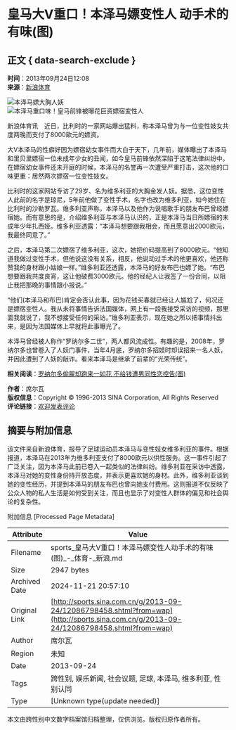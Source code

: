 # 皇马大V重口！本泽马嫖变性人 动手术的有味(图)

## 正文 { data-search-exclude }


**时间**：2013年09月24日12:08  
**来源**：[新浪体育](http://sports.sina.com.cn)

![本泽马嫖大胸人妖](http://p.v.iask.com/339/337/115390317_1.jpg)  
![本泽马重口味！皇马前锋被曝花巨资嫖宿变性人](http://i0.sinaimg.cn/ty/g/2013-09-24/U334P6T12D6798458F44DT20130924122225.jpg)

新浪体育讯　近日，比利时的一家网站爆出猛料，称本泽马曾为与一位变性妓女共度两晚而支付了8000欧元的嫖资。

大V本泽马的性癖好因为嫖宿幼女事件而大白于天下，几年前，媒体曝出了本泽马和里贝里嫖宿一位未成年少女的丑闻，如今皇马前锋依然深陷于这笔法律纠纷中。在嫖宿幼女事件还未开庭的时候，本泽马的名誉再一次遭受严重打击，这次他的口味更重：居然两次嫖宿一位变性妓女。

比利时的这家网站专访了29岁、名为维多利亚的大胸金发人妖。据悉，这位变性人此前的名字是琼尼，5年前他做了变性手术，名字也改为维多利亚，如今她住在比利时的沙勒罗瓦。维多利亚声称，本泽马以及他作为说唱歌手的朋友布巴曾经嫖宿她。而有意思的是，介绍维多利亚与本泽马认识的，正是本泽马当日所嫖宿的未成年少年扎西娅。维多利亚透露：“本泽马想要跟我相会，而且愿意出2000欧元，我最终同意了。”

之后，本泽马第二次嫖宿了维多利亚，这次，她把价码提高到了6000欧元。“他知道我做过变性手术，但他说这没有关系，相反，他说动过手术的他更喜欢，他还称赞我的身材跟小姑娘一样。”维多利亚还透露，本泽马的好友布巴也嫖了她。“布巴想要跟我共度良宵，这让他破费3000欧元。他的经纪人让我签了一份合同，以阻止我把那晚的事情跟小报说。”

“他们(本泽马和布巴)肯定会否认此事，因为花钱买春就已经让人尴尬了，何况还是嫖宿变性人。我从未将事情告诉法国媒体，网上有一段我接受采访的视频，那里面我就说了，我不想接受任何的采访。”维多利亚表示，现在她之所以把事情抖出来，是因为法国媒体上早就将此事曝光了。

本泽马曾经被人称作“罗纳尔多二世”，两人都风流成性。有趣的是，2008年，罗纳尔多也曾卷入了人妖门事件，当年4月底，罗纳尔多招妓时却误招来一名人妖，并因此遭到了人妖的敲诈。看来本泽马是继承了前辈的“光荣传统”。

**相关阅读**：[罗纳尔多偷腥却跑来一如花 不给钱遭男同性恋控告(图)](http://sports.sina.com.cn/g/2008-04-29/11063630557.shtml)

**作者**：席尔瓦  
**版权信息**：Copyright © 1996-2013 SINA Corporation, All Rights Reserved  
**评论链接**：[欢迎发表评论](#J_Comment_Wrap)

## 摘要与附加信息

<!-- tcd_abstract -->
该文件来自新浪体育，报导了足球运动员本泽马与变性妓女维多利亚的事件。根据报道，本泽马在2013年为维多利亚支付了8000欧元以供性服务。这一事件引起了广泛关注，因为本泽马此前已卷入一起类似的法律纠纷。维多利亚在采访中透露，本泽马对她的变性身份持开放态度，并表示更喜欢她的身材。此外，维多利亚谈到她的变性经历，并提到本泽马的朋友布巴也曾向她支付费用。这则报道不仅反映了公众人物的私人生活是如何受到关注，而且也显示了对变性人群体的偏见和社会舆论的复杂性。
<!-- tcd_abstract_end -->

附加信息 [Processed Page Metadata]

| Attribute       | Value                                  |
|-----------------|----------------------------------------|
| Filename        | sports_皇马大V重口！本泽马嫖变性人动手术的有味(图)_-_体育-_新浪.md                             |
| Size            | 2947 bytes                           |
| Archived Date   | 2024-11-21 20:57:10                             |
| Original Link   | [http://sports.sina.com.cn/g/2013-09-24/12086798458.shtml?from=wap](http://sports.sina.com.cn/g/2013-09-24/12086798458.shtml?from=wap)                       |
| Author          | 席尔瓦                               |
| Region          | 未知                               |
| Date            | 2013-09-24                                 |
| Tags            | 跨性别, 娱乐新闻, 社会议题, 足球, 本泽马, 维多利亚, 性别认同                                 |
| Type            | [Unknown type(update needed)]                                 |
<!-- tcd_table_end -->

本文由跨性别中文数字档案馆归档整理，仅供浏览。版权归原作者所有。
